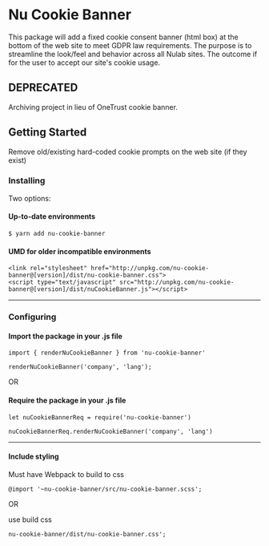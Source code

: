 # Nu Cookie Banner

This package will add a fixed cookie consent banner (html box) at the bottom of the web site to meet GDPR law requirements. The purpose is to streamline the look/feel and behavior across all Nulab sites. The outcome if for the user to accept our site's cookie usage.

## DEPRECATED

Archiving project in lieu of OneTrust cookie banner.

## Getting Started

Remove old/existing hard-coded cookie prompts on the web site (if they exist)

### Installing
Two options:

#### Up-to-date environments
```
$ yarn add nu-cookie-banner
```

#### UMD for older incompatible environments
```
<link rel="stylesheet" href="http://unpkg.com/nu-cookie-banner@[version]/dist/nu-cookie-banner.css">
<script type="text/javascript" src="http://unpkg.com/nu-cookie-banner@[version]/dist/nuCookieBanner.js"></script>
```

---

### Configuring

#### Import the package in your .js file

```
import { renderNuCookieBanner } from 'nu-cookie-banner'

renderNuCookieBanner('company', 'lang');
```

OR 

#### Require the package in your .js file
```
let nuCookieBannerReq = require('nu-cookie-banner')

nuCookieBannerReq.renderNuCookieBanner('company', 'lang')
```

---

#### Include styling

Must have Webpack to build to css
```
@import '~nu-cookie-banner/src/nu-cookie-banner.scss';
```
OR 

use build css
```
nu-cookie-banner/dist/nu-cookie-banner.css';
```
